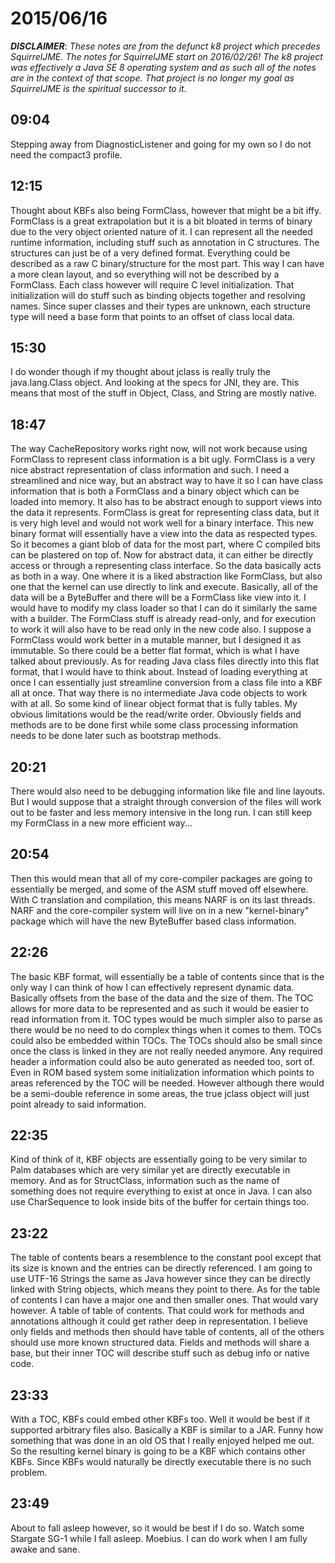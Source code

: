 # 2015/06/16

***DISCLAIMER***: _These notes are from the defunct k8 project which_
_precedes SquirrelJME. The notes for SquirrelJME start on 2016/02/26!_
_The k8 project was effectively a Java SE 8 operating system and as such_
_all of the notes are in the context of that scope. That project is no_
_longer my goal as SquirrelJME is the spiritual successor to it._

## 09:04

Stepping away from DiagnosticListener and going for my own so I do not need
the compact3 profile.

## 12:15

Thought about KBFs also being FormClass, however that might be a bit iffy.
FormClass is a great extrapolation but it is a bit bloated in terms of binary
due to the very object oriented nature of it. I can represent all the needed
runtime information, including stuff such as annotation in C structures. The
structures can just be of a very defined format. Everything could be described
as a raw C binary/structure for the most part. This way I can have a more
clean layout, and so everything will not be described by a FormClass. Each
class however will require C level initialization. That initialization will do
stuff such as binding objects together and resolving names. Since super
classes and their types are unknown, each structure type will need a base form
that points to an offset of class local data.

## 15:30

I do wonder though if my thought about jclass is really truly the
java.lang.Class object. And looking at the specs for JNI, they are. This means
that most of the stuff in Object, Class, and String are mostly native.

## 18:47

The way CacheRepository works right now, will not work because using FormClass
to represent class information is a bit ugly. FormClass is a very nice
abstract representation of class information and such. I need a streamlined
and nice way, but an abstract way to have it so I can have class information
that is both a FormClass and a binary object which can be loaded into memory.
It also has to be abstract enough to support views into the data it
represents. FormClass is great for representing class data, but it is very
high level and would not work well for a binary interface. This new binary
format will essentially have a view into the data as respected types. So it
becomes a giant blob of data for the most part, where C compiled bits can be
plastered on top of. Now for abstract data, it can either be directly access
or through a representing class interface. So the data basically acts as both
in a way. One where it is a liked abstraction like FormClass, but also one
that the kernel can use directly to link and execute. Basically, all of the
data will be a ByteBuffer and there will be a FormClass like view into it. I
would have to modify my class loader so that I can do it similarly the same
with a builder. The FormClass stuff is already read-only, and for execution to
work it will also have to be read only in the new code also. I suppose a
FormClass would work better in a mutable manner, but I designed it as
immutable. So there could be a better flat format, which is what I have talked
about previously. As for reading Java class files directly into this flat
format, that I would have to think about. Instead of loading everything at
once I can essentially just streamline conversion from a class file into a KBF
all at once. That way there is no intermediate Java code objects to work with
at all. So some kind of linear object format that is fully tables. My obvious
limitations would be the read/write order. Obviously fields and methods are to
be done first while some class processing information needs to be done later
such as bootstrap methods.

## 20:21

There would also need to be debugging information like file and line layouts.
But I would suppose that a straight through conversion of the files will work
out to be faster and less memory intensive in the long run. I can still keep
my FormClass in a new more efficient way...

## 20:54

Then this would mean that all of my core-compiler packages are going to
essentially be merged, and some of the ASM stuff moved off elsewhere. With C
translation and compilation, this means NARF is on its last threads. NARF and
the core-compiler system will live on in a new "kernel-binary" package which
will have the new ByteBuffer based class information.

## 22:26

The basic KBF format, will essentially be a table of contents since that is
the only way I can think of how I can effectively represent dynamic data.
Basically offsets from the base of the data and the size of them. The TOC
allows for more data to be represented and as such it would be easier to read
information from it. TOC types would be much simpler also to parse as there
would be no need to do complex things when it comes to them. TOCs could also
be embedded within TOCs. The TOCs should also be small since once the class is
linked in they are not really needed anymore. Any required header a
information could also be auto generated as needed too, sort of. Even in ROM
based system some initialization information which points to areas referenced
by the TOC will be needed. However although there would be a semi-double
reference in some areas, the true jclass object will just point already to
said information.

## 22:35

Kind of think of it, KBF objects are essentially going to be very similar to
Palm databases which are very similar yet are directly executable in memory.
And as for StructClass, information such as the name of something does not
require everything to exist at once in Java. I can also use CharSequence to
look inside bits of the buffer for certain things too.

## 23:22

The table of contents bears a resemblence to the constant pool except that its
size is known and the entries can be directly referenced. I am going to use
UTF-16 Strings the same as Java however since they can be directly linked with
String objects, which means they point to there. As for the table of contents
I can have a major one and then smaller ones. That would vary however. A table
of table of contents. That could work for methods and annotations although it
could get rather deep in representation. I believe only fields and methods
then should have table of contents, all of the others should use more known
structured data. Fields and methods will share a base, but their inner TOC
will describe stuff such as debug info or native code.

## 23:33

With a TOC, KBFs could embed other KBFs too. Well it would be best if it
supported arbitrary files also. Basically a KBF is similar to a JAR. Funny how
something that was done in an old OS that I really enjoyed helped me out. So
the resulting kernel binary is going to be a KBF which contains other KBFs.
Since KBFs would naturally be directly executable there is no such problem.

## 23:49

About to fall asleep however, so it would be best if I do so. Watch some
Stargate SG-1 while I fall asleep. Moebius. I can do work when I am fully
awake and sane.

